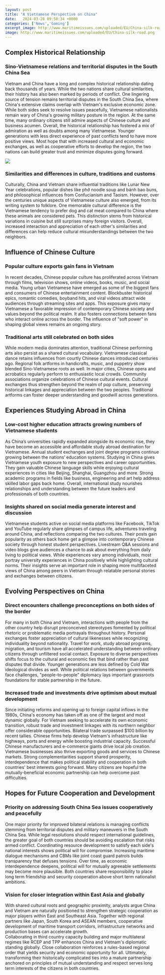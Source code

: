```yaml
---
layout: post
title: "A Vietnamese Perspective on China"
date:   2024-03-28 09:50:34 +0000
categories: ['News','Gaming']
excerpt_image: http://www.maritimeissues.com/uploaded/EU/China-silk-road.png
image: http://www.maritimeissues.com/uploaded/EU/China-silk-road.png
---
```


## Complex Historical Relationship 
### **Sino-Vietnamese relations and territorial disputes in the South China Sea**
Vietnam and China have a long and complex historical relationship dating back thousands of years. While the two nations share cultural similarities, their history has also been marked by periods of conflict. One lingering source of tension remains territorial disputes in the South China Sea, where China's extensive claims overlap with Vietnam's exclusive economic zone. While both sides seek to resolve issues peacefully, Vietnamese nationalists remain wary of China's growing military posture in the region. At the same time, many ordinary citizens still admire aspects of Chinese culture and business acumen. 
Overall, the historical relationship has fostered a mix of admiration as well as doubts among many Vietnamese. Younger generations with less direct experience of past conflicts tend to have more positive views. Most hope that with increased cultural and economic exchanges, as well as cooperative efforts to develop the region, the two nations can build greater trust and minimize disputes going forward.

![](http://www.maritimeissues.com/uploaded/EU/China-silk-road.png)
### **Similarities and differences in culture, traditions and customs** 
Culturally, China and Vietnam share influential traditions like Lunar New Year celebrations, popular dishes like phở noodle soup and bánh bao buns, and philosophical influences from Confucianism and Taoism. However, over the centuries unique aspects of Vietnamese culture also emerged, from its writing system to folklore. 
One memorable cultural difference is the Vietnamese tendency to prefer dog and cat meat compared to China where these animals are considered pets. This distinction stems from historical variations in cuisine but still surprises many foreign visitors. Overall, increased interaction and appreciation of each other's similarities and differences can help reduce cultural misunderstandings between the two neighbors.
## Influence of Chinese Culture
### **Popular culture exports gain fans in Vietnam**
In recent decades, Chinese popular culture has proliferated across Vietnam through films, television shows, online videos, books, music, and social media. Young urban Vietnamese have emerged as some of the biggest fans and consumers of Chinese entertainment content. 
Blockbuster historical epics, romantic comedies, boyband hits, and viral videos attract wide audiences through streaming sites and apps. This exposure gives many Vietnamese a favorable impression of contemporary Chinese society and values beyond the political realm. It also fosters connections between fans who interact online across the border. The influence of "soft power" in shaping global views remains an ongoing story.
### **Traditional arts still celebrated on both sides**  
While modern media dominates attention, traditional Chinese performing arts also persist as a shared cultural vocabulary. Vietnamese classical dance retains influences from courtly Chinese dances introduced centuries ago. Regional folk artforms in handicrafts, music, and puppetry show blended Sino-Vietnamese roots as well.
In major cities, Chinese opera and acrobatics regularly perform to enthusiastic local crowds. Community associations organize celebrations of Chinese cultural events. Cultural exchanges thus strengthen beyond the realm of pop culture, preserving historical linkages and appreciation between the two peoples. Traditional artforms can foster deeper understanding and goodwill across generations.
## Experiences Studying Abroad in China
### **Low-cost higher education attracts growing numbers of Vietnamese students**
As China’s universities rapidly expanded alongside its economic rise, they have become an accessible and affordable study abroad destination for Vietnamese. Annual student exchanges and joint degree programs continue growing between the nations’ education systems.
Studying in China gives Vietnamese youth exposure to new perspectives and career opportunities. They gain valuable Chinese language skills while enjoying cultural experiences in cities like Beijing, Shanghai, Guangzhou and more. Strong academic programs in fields like business, engineering and art help address skilled labor gaps back home. Overall, international study nourishes relationships and understanding between the future leaders and professionals of both countries.
### **Insights shared on social media generate interest and discussion**
Vietnamese students active on social media platforms like Facebook, TikTok and YouTube regularly share glimpses of campus life, adventures traveling around China, and reflections comparing the two cultures. Their posts gain popularity as others back home get a glimpse into contemporary Chinese society through honest student perspectives. 
Livestream Q&A sessions and video blogs give audiences a chance to ask about everything from daily living to political views. While experiences vary among individuals, most portray university experiences in China positively while highlighting cultural norms. Their insights serve an important role in shaping more multifaceted views of China among peers in Vietnam through relatable personal stories and exchanges between citizens.
## Evolving Perspectives on China 
### **Direct encounters challenge preconceptions on both sides of the border**
For many in both China and Vietnam, interactions with people from the other country help disrupt preconceived stereotypes fomented by political rhetoric or problematic media portrayals throughout history. Personal exchanges foster appreciation of cultural likenesses while recognizing individuality beyond nationality.
Travel for work, study abroad programs, migration, and tourism have all accelerated understanding between ordinary citizens through unfiltered social contact. Exposure to diverse perspectives shifts focus to the cultural and economic ties that bind rather than past disputes that divide. Younger generations are less defined by Cold War ideological divides as well. While political relations between governments face challenges, "people-to-people" diplomacy lays important grassroots foundations for stable partnership in the future.
### **Increased trade and investments drive optimism about mutual development** 
Since initiating reforms and opening up to foreign capital inflows in the 1980s, China's economy has taken off as one of the largest and most dynamic globally. For Vietnam seeking to accelerate its own economic transition, robust trade and investment linkages with its northern neighbor offer considerable opportunities. 
Bilateral trade surpassed $100 billion by recent tallies. Chinese firms help develop Vietnam's infrastructure like highways, ports and energy while boosting industrial capacity. Successful Chinese manufacturers and e-commerce giants drive local job creation. Vietnamese businesses also thrive exporting goods and services to Chinese markets. Strong complementarities support shared prosperity, interdependence that makes political stability and cooperation in both countries' best interests going forward. Many citizens are hopeful the mutually-beneficial economic partnership can help overcome past difficulties.
## Hopes for Future Cooperation and Development
### **Priority on addressing South China Sea issues cooperatively and peacefully**  
One major priority for improved bilateral relations is managing conflicts stemming from territorial disputes and military maneuvers in the South China Sea. While legal resolutions should respect international guidelines, the greater goal of both countries should be avoiding escalation that risks armed conflict. 
Coordinating resource development to satisfy each side's national interests shows political will for compromise. Increasing maritime dialogue mechanisms and CBMs like joint coast guard patrols builds transparency that defuses tensions. Over time, as economic interdependence deepens, political will for mutually agreeable settlements may become more plausible. Both countries share responsibility to place long term friendship and security cooperation above short term nationalist ambitions.
### **Vision for closer integration within East Asia and globally**
With shared cultural roots and geographic proximity, analysts argue China and Vietnam are naturally positioned to strengthen strategic cooperation as major players within East and Southeast Asia. Together with regional partners like Japan, South Korea and ASEAN members, cooperative development of maritime transport corridors, infrastructure networks and production bases can accelerate growth.  
Collaborating in third country capacity building and major multilateral regimes like RCEP and TPP enhances China and Vietnam's diplomatic standing globally. Close collaboration reinforces a rules-based regional order that yields security and economic opportunity for all. Ultimately, transforming their historically complicated ties into a mature partnership anchored on principles of mutual understanding and respect serves long term interests of the citizens in both countries.